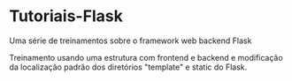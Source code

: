 # Tutoriais-Flask
Uma série de treinamentos sobre o framework web backend Flask

Treinamento usando uma estrutura com frontend e backend e modificação da localização padrão dos diretórios "template" e static do Flask.
